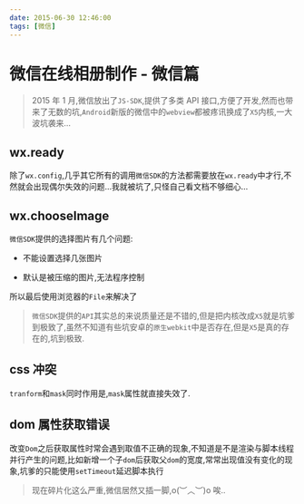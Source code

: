 ```yaml
---
date: 2015-06-30 12:46:00
tags: [微信]
---
```


# 微信在线相册制作 - 微信篇

> 2015 年 1 月,微信放出了`JS-SDK`,提供了多类 API 接口,方便了开发,然而也带来了无数的坑,`Android`新版的微信中的`webview`都被疼讯换成了`X5`内核,一大波坑袭来...

## wx.ready

除了`wx.config`,几乎其它所有的调用`微信SDK`的方法都需要放在`wx.ready`中才行,不然就会出现偶尔失效的问题...我就被坑了,只怪自己看文档不够细心...

## wx.chooseImage

`微信SDK`提供的选择图片有几个问题:

-   不能设置选择几张图片

-   默认是被压缩的图片,无法程序控制

所以最后使用浏览器的`File`来解决了

> `微信SDK`提供的`API`其实总的来说质量还是不错的,但是把内核改成`X5`就是坑爹到极致了,虽然不知道有些坑安卓的`原生webkit`中是否存在,但是`X5`是真的存在的,坑到极致.

## css 冲突

`tranform`和`mask`同时作用是,`mask`属性就直接失效了.

## dom 属性获取错误

改变`Dom`之后获取属性时常会遇到取值不正确的现象,不知道是不是渲染与脚本线程并行产生的问题,比如新增一个子`dom`后获取父`dom`的宽度,常常出现值没有变化的现象,坑爹的只能使用`setTimeout`延迟脚本执行

> 现在碎片化这么严重,微信居然又插一脚,o(︶︿︶)o 唉..

